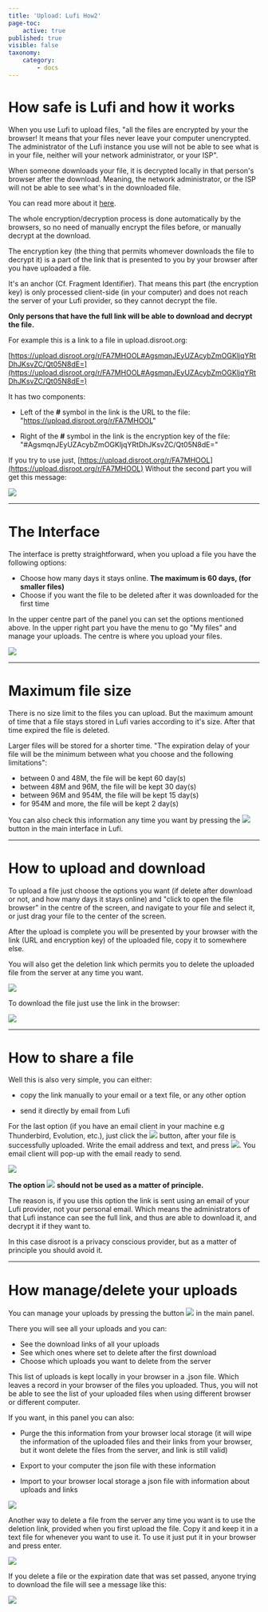 ```yaml
---
title: 'Upload: Lufi How2'
page-toc:
    active: true
published: true
visible: false
taxonomy:
    category:
        - docs
---
```


# How safe is Lufi and how it works

When you use Lufi to upload files, "all the files are encrypted by your the browser! It means that your files never leave your computer unencrypted. The administrator of the Lufi instance you use will not be able to see what is in your file, neither will your network administrator, or your ISP".

When someone downloads your file, it is decrypted locally in that person's browser after the download. Meaning, the network administrator, or the ISP will not be able to see what's in the downloaded file.

You can read more about it [here](https://git.framasoft.org/luc/lufi).

The whole encryption/decryption process is done automatically by the browsers, so no need of manually encrypt the files before, or manually decrypt at the download.

The encryption key (the thing that permits whomever downloads the file to decrypt it) is a part of the link that is presented to you by your browser after you have uploaded a file.

It's an anchor (Cf. Fragment Identifier). That means this part (the encryption key) is only processed client-side (in your computer) and does not reach the server of your Lufi provider, so they cannot decrypt the file.

**Only persons that have the full link will be able to download and decrypt the file.**

For example this is a link to a file in upload.disroot.org:

[https://upload.disroot.org/r/FA7MHOOL#AgsmqnJEyUZAcybZmOGKljqYRtDhJKsvZC/Qt05N8dE=](https://upload.disroot.org/r/FA7MHOOL#AgsmqnJEyUZAcybZmOGKljqYRtDhJKsvZC/Qt05N8dE=)

It has two components:

* Left of the **#** symbol in the link is the URL to the file:
"https://upload.disroot.org/r/FA7MHOOL"

* Right of the **#** symbol in the link is the encryption key of the file:
"#AgsmqnJEyUZAcybZmOGKljqYRtDhJKsvZC/Qt05N8dE="


If you try to use just, [https://upload.disroot.org/r/FA7MHOOL](https://upload.disroot.org/r/FA7MHOOL)
Without the second part you will get this message:

![](en/lufi01.png)



----------
# The Interface

The interface is pretty straightforward, when you upload a file you have the following options:

* Choose how many days it stays online. **The maximum is 60 days, (for smaller files)**
* Choose if you want the file to be deleted after it was downloaded for the first time

In the upper centre part of the panel you can set the options mentioned above. In the upper right part you have the menu to go "My files" and manage your uploads. The centre is where you upload your files.

![](en/lufi02.png)

----------

# Maximum file size

There is no size limit to the files you can upload. But the maximum amount of time that a file stays stored in Lufi varies according to it's size. After that time expired the file is deleted.

Larger files will be stored for a shorter time. "The expiration delay of your file will be the minimum between what you choose and the following limitations":

* between 0 and 48M, the file will be kept 60 day(s)
* between 48M and 96M, the file will be kept 30 day(s)
* between 96M and 954M, the file will be kept 15 day(s)
* for 954M and more, the file will be kept 2 day(s)

You can also check this information any time you want by pressing the ![](en/lufi03.png?resize=30,24) button in the main interface in Lufi.

----------

# How to upload and download

To upload a file just choose the options you want (if delete after download or not, and how many days it stays online) and "click to open the file browser" in the centre of the screen, and navigate to your file and select it, or just drag your file to the center of the screen.

After the upload is complete you will be presented by your browser with the link (URL and encryption key) of the uploaded file, copy it to somewhere else.

You will also get the deletion link which permits you to delete the uploaded file from the server at any time you want.

![](en/lufi1.gif)

To download the file just use the link in the browser:

![](en/lufi2.gif)



----------


# How to share a file

Well this is also very simple, you can either:

* copy the link manually to your email or a text file, or any other option

* send it directly by email from Lufi

For the last option (if you have an email client in your machine e.g Thunderbird, Evolution, etc.), just click the ![](lufi04.png?resize=200,30) button, after your file is successfully uploaded. Write the email address and text, and press ![](lufi05.png?resize=280,30). You email client will pop-up with the email ready to send.

![](en/lufi3.gif)

**The option** ![](en/lufi06.png?resize=180,25) **should not be used as a matter of principle.**

The reason is, if you use this option the link is sent using an email of your Lufi provider, not your personal email. Which means the administrators of that Lufi instance can see the full link, and thus are able to download it, and decrypt it if they want to.

In this case disroot is a privacy conscious provider, but as a matter of principle you should avoid it.  



----------

# How manage/delete your uploads

You can manage your uploads by pressing the button ![](en/lufi07.png?resize=60,40) in the main panel.

There you will see all your uploads and you can:

* See the download links of all your uploads
* See which ones where set to delete after the first download
* Choose which uploads you want to delete from the server

 This list of uploads is kept locally in your browser in a .json file. Which leaves a record in your browser of the files you uploaded. Thus, you will not be able to see the list of your uploaded files when using different browser or different computer.

If you want, in this panel you can also:

* Purge the this information from your browser local storage (it will wipe the information of the uploaded files and their links from your browser, but it wont delete the files from the server, and link is still valid)

* Export to your computer the json file with these information

* Import to your browser local storage a json file with information about uploads and links

![](en/lufi4.gif)

Another way to delete a file from the server any time you want is to use the deletion link, provided when you first upload the file. Copy it and keep it in a text file for whenever you want to use it.
To use it just put it in your browser and press enter.

![](en/lufi08.png)

If you delete a file or the expiration date that was set passed, anyone trying to download the file will see a message like this:

![](en/lufi09.png)
